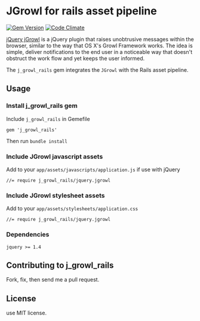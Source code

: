 # JGrowl for rails asset pipeline

[![Gem Version](https://badge.fury.io/rb/j_growl_rails.svg)](http://badge.fury.io/rb/j_growl_rails)
[![Code Climate](https://codeclimate.com/github/sachin87/jGrowl-rails.png)](https://codeclimate.com/github/sachin87/jGrowl-rails)

[jQuery jGrowl](https://github.com/stanlemon/jGrowl) is a jQuery plugin that raises unobtrusive messages within the browser,
similar to the way that OS X's Growl Framework works. The idea is simple, deliver notifications to the end user in a
noticeable way that doesn't obstruct the work flow and yet keeps the user informed.

The `j_growl_rails` gem integrates the `JGrowl` with the Rails asset pipeline.

## Usage

### Install j_growl_rails gem

Include `j_growl_rails` in Gemefile

    gem 'j_growl_rails'

Then run `bundle install`

### Include JGrowl javascript assets

Add to your `app/assets/javascripts/application.js` if use with jQuery

    //= require j_growl_rails/jquery.jgrowl

### Include JGrowl stylesheet assets

Add to your `app/assets/stylesheets/application.css`

    //= require j_growl_rails/jquery.jgrowl

### Dependencies

    jquery >= 1.4

## Contributing to j_growl_rails

Fork, fix, then send me a pull request.

## License

use MIT license.
